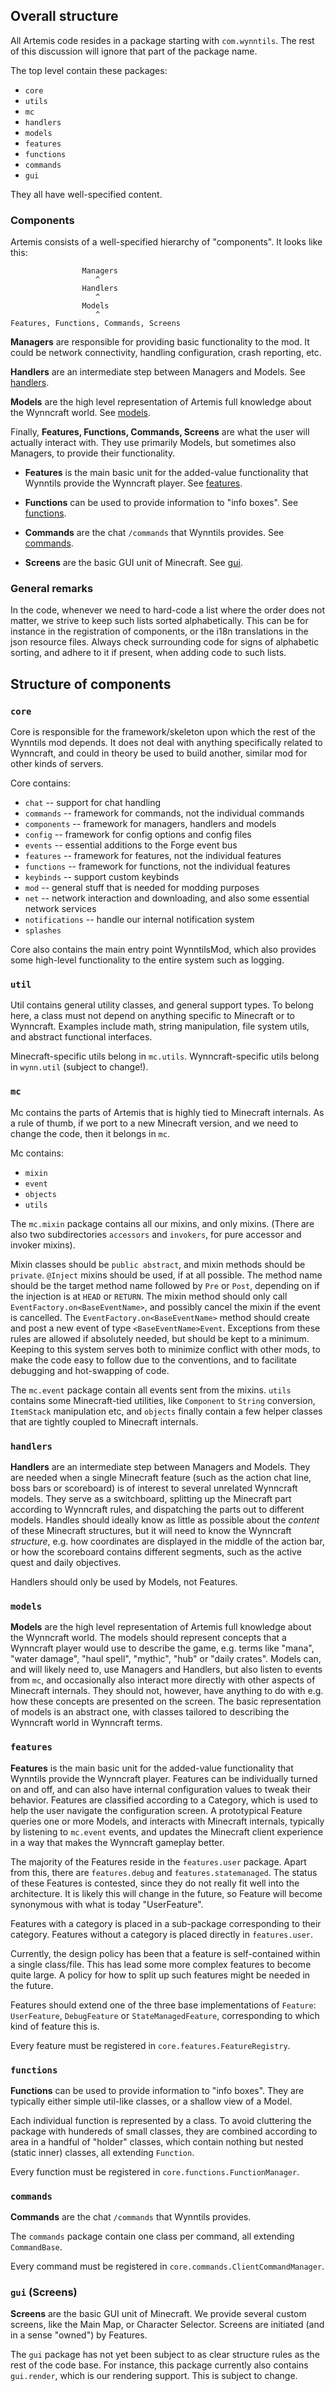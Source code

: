 ## Overall structure

All Artemis code resides in a package starting with `com.wynntils`. The rest of this discussion will ignore that part of the package name.

The top level contain these packages:
* `core`
* `utils`
* `mc`
* `handlers`
* `models`
* `features`
* `functions`
* `commands`
* `gui`

They all have well-specified content.

### Components

Artemis consists of a well-specified hierarchy of "components". It looks like this:
```
                Managers
                   ^
                Handlers
                   ^
                Models
                   ^
Features, Functions, Commands, Screens
```

**Managers** are responsible for providing basic functionality to the mod. It could be network connectivity, handling configuration, crash reporting, etc. 

**Handlers** are an intermediate step between Managers and Models. See [handlers](#handlers).

**Models** are the high level representation of Artemis full knowledge about the Wynncraft world. See [models](#models).

Finally, **Features, Functions, Commands, Screens** are what the user will actually interact with. They use primarily Models, but sometimes also Managers, to provide their functionality. 

* **Features** is the main basic unit for the added-value functionality that Wynntils provide the Wynncraft player. See [features](#features).

* **Functions** can be used to provide information to "info boxes". See [functions](#functions).

* **Commands** are the chat `/commands` that Wynntils provides. See [commands](#commands).

* **Screens** are the basic GUI unit of Minecraft. See [gui](#gui).

### General remarks

In the code, whenever we need to hard-code a list where the order does not matter, we strive to keep such lists sorted alphabetically. This can be for instance in the registration of components, or the i18n translations in the json resource files. Always check surrounding code for signs of alphabetic sorting, and adhere to it if present, when adding code to such lists.

## Structure of components

### `core`

Core is responsible for the framework/skeleton upon which the rest of the Wynntils mod depends. It does not deal with anything specifically related to Wynncraft, and could in theory be used to build another, similar mod for other kinds of servers. 

Core contains:
* `chat` -- support for chat handling
* `commands` -- framework for commands, not the individual commands
* `components` -- framework for managers, handlers and models
* `config` -- framework for config options and config files
* `events` -- essential additions to the Forge event bus
* `features` -- framework for features, not the individual features
* `functions` -- framework for functions, not the individual features
* `keybinds` -- support custom keybinds
* `mod` -- general stuff that is needed for modding purposes
* `net` -- network interaction and downloading, and also some essential network services
* `notifications` -- handle our internal notification system
* `splashes`

Core also contains the main entry point WynntilsMod, which also provides some high-level functionality to the entire system such as logging.

### `util`

Util contains general utility classes, and general support types. To belong here, a class must not depend on anything specific to Minecraft or to Wynncraft. Examples include math, string manipulation, file system utils, and abstract functional interfaces. 

Minecraft-specific utils belong in `mc.utils`. Wynncraft-specific utils belong in `wynn.util` (subject to change!).

### `mc`

Mc contains the parts of Artemis that is highly tied to Minecraft internals. As a rule of thumb, if we port to a new Minecraft version, and we need to change the code, then it belongs in `mc`.

Mc contains:
* `mixin`
* `event`
* `objects`
* `utils`

The `mc.mixin` package contains all our mixins, and only mixins. (There are also two subdirectories `accessors` and `invokers`, for pure accessor and invoker mixins).

Mixin classes should be `public abstract`, and mixin methods should be `private`. `@Inject` mixins should be used, if at all possible. The method name should be the target method name followed by `Pre` or `Post`, depending on if the injection is at `HEAD` or `RETURN`. The mixin method should only call `EventFactory.on<BaseEventName>`, and possibly cancel the mixin if the event is cancelled. The `EventFactory.on<BaseEventName>` method should create and post a new event of type `<BaseEventName>Event`. Exceptions from these rules are allowed if absolutely needed, but should be kept to a minimum. Keeping to this system serves both to minimize conflict with other mods, to make the code easy to follow due to the conventions, and to facilitate debugging and hot-swapping of code.

The `mc.event` package contain all events sent from the mixins. `utils` contains some Minecraft-tied utilities, like `Component` to `String` conversion, `ItemStack` manipulation etc, and `objects` finally contain a few helper classes that are tightly coupled to Minecraft internals.

### `handlers`

**Handlers** are an intermediate step between Managers and Models. They are needed when a single Minecraft feature (such as the action chat line, boss bars or scoreboard) is of interest to  several unrelated Wynncraft models. They serve as a switchboard, splitting up the Minecraft part according to Wynncraft rules, and dispatching the parts out to different models. Handles should ideally know as little as possible about the *content* of these Minecraft structures, but it will need to know the Wynncraft *structure*, e.g. how coordinates are displayed in the middle of the action bar, or how the scoreboard contains different segments, such as the active quest and daily objectives.

Handlers should only be used by Models, not Features.

### `models`

**Models** are the high level representation of Artemis full knowledge about the Wynncraft world. The models should represent concepts that a Wynncraft player would use to describe the game, e.g. terms like "mana", "water damage", "haul spell", "mythic", "hub" or "daily crates".
Models can, and will likely need to, use Managers and Handlers, but also listen to events from `mc`, and occasionally also interact more directly with other aspects of Minecraft internals. They should not, however, have anything to do with e.g. how these concepts are presented on the screen. The basic representation of models is an abstract one, with classes tailored to describing the Wynncraft world in Wynncraft terms.

### `features`

**Features** is the main basic unit for the added-value functionality that Wynntils provide the Wynncraft player. Features can be individually turned on and off, and can also have internal configuration values to tweak their behavior. Features are classified according to a Category, which is used to help the user navigate the configuration screen. A prototypical Feature queries one or more Models, and interacts with Minecraft internals, typically by listening to `mc.event` events, and updates the Minecraft client experience in a way that makes the Wynncraft gameplay better.

The majority of the Features reside in the `features.user` package. Apart from this, there are `features.debug` and `features.statemanaged`. The status of these Features is contested, since they do not really fit well into the architecture. It is likely this will change in the future, so Feature will become synonymous with what is today "UserFeature".

Features with a category is placed in a sub-package corresponding to their category. Features without a category is placed directly in `features.user`. 

Currently, the design policy has been that a feature is self-contained within a single class/file. This has lead some more complex features to become quite large. A policy for how to split up such features might be needed in the future.

Features should extend one of the three base implementations of `Feature`: `UserFeature`, `DebugFeature` or `StateManagedFeature`, corresponding to which kind of feature this is.

Every feature must be registered in `core.features.FeatureRegistry`.

### `functions`

**Functions** can be used to provide information to "info boxes". They are typically either simple util-like classes, or a shallow view of a Model.

Each individual function is represented by a class. To avoid cluttering the package with hundereds of small classes, they are combined according to area in a handful of "holder" classes, which contain nothing but nested (static inner) classes, all extending `Function`.

Every function must be registered in `core.functions.FunctionManager`.

### `commands`

**Commands** are the chat `/commands` that Wynntils provides. 

The `commands` package contain one class per command, all extending `CommandBase`.

Every command must be registered in `core.commands.ClientCommandManager`.


### `gui` (**Screens**)

**Screens** are the basic GUI unit of Minecraft. We provide several custom screens, like the Main Map, or Character Selector. Screens are initiated (and in a sense "owned") by Features.

The `gui` package has not yet been subject to as clear structure rules as the rest of the code base. For instance, this package currently also contains `gui.render`, which is our rendering support. This is subject to change.